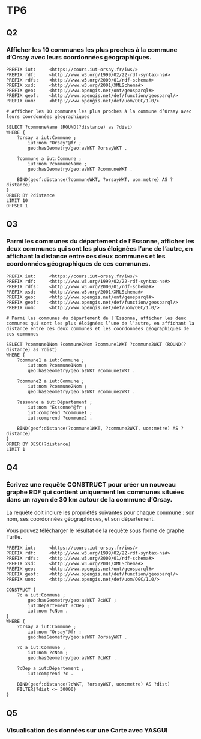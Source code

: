 # TP6

## Q2

### Afficher les 10 communes les plus proches à la commune d’Orsay avec leurs coordonnées géographiques.

```sparql
PREFIX iut: 	<https://cours.iut-orsay.fr/iws/>
PREFIX rdf: 	<http://www.w3.org/1999/02/22-rdf-syntax-ns#>
PREFIX rdfs: 	<http://www.w3.org/2000/01/rdf-schema#>
PREFIX xsd: 	<http://www.w3.org/2001/XMLSchema#>
PREFIX geo: 	<http://www.opengis.net/ont/geosparql#>
PREFIX geof: 	<http://www.opengis.net/def/function/geosparql/>
PREFIX uom: 	<http://www.opengis.net/def/uom/OGC/1.0/>

# Afficher les 10 communes les plus proches à la commune d’Orsay avec leurs coordonnées géographiques

SELECT ?communeName (ROUND(?distance) as ?dist)
WHERE {
    ?orsay a iut:Commune ;
    	iut:nom "Orsay"@fr ;
    	geo:hasGeometry/geo:asWKT ?orsayWKT .
    
    ?commune a iut:Commune ;
        iut:nom ?communeName ;
        geo:hasGeometry/geo:asWKT ?communeWKT .

    BIND(geof:distance(?communeWKT, ?orsayWKT, uom:metre) AS ?distance)
}
ORDER BY ?distance
LIMIT 10
OFFSET 1
```

## Q3

### Parmi les communes du département de l’Essonne, afficher les deux communes qui sont les plus éloignées l’une de l’autre, en affichant la distance entre ces deux communes et les coordonnées géographiques de ces communes.

```sparql
PREFIX iut: 	<https://cours.iut-orsay.fr/iws/>
PREFIX rdf: 	<http://www.w3.org/1999/02/22-rdf-syntax-ns#>
PREFIX rdfs: 	<http://www.w3.org/2000/01/rdf-schema#>
PREFIX xsd: 	<http://www.w3.org/2001/XMLSchema#>
PREFIX geo: 	<http://www.opengis.net/ont/geosparql#>
PREFIX geof: 	<http://www.opengis.net/def/function/geosparql/>
PREFIX uom: 	<http://www.opengis.net/def/uom/OGC/1.0/>

# Parmi les communes du département de l’Essonne, afficher les deux communes qui sont les plus éloignées l’une de l’autre, en affichant la distance entre ces deux communes et les coordonnées géographiques de ces communes

SELECT ?commune1Nom ?commune2Nom ?commune1WKT ?commune2WKT (ROUND(?distance) as ?dist)
WHERE {
    ?commune1 a iut:Commune ;
    	iut:nom ?commune1Nom ;
    	geo:hasGeometry/geo:asWKT ?commune1WKT .
    
    ?commune2 a iut:Commune ;
    	iut:nom ?commune2Nom ;
    	geo:hasGeometry/geo:asWKT ?commune2WKT .
    
    ?essonne a iut:Département ;
    	iut:nom "Essonne"@fr ;
    	iut:comprend ?commune1 ;
    	iut:comprend ?commune2 .

    BIND(geof:distance(?commune1WKT, ?commune2WKT, uom:metre) AS ?distance)
}
ORDER BY DESC(?distance)
LIMIT 1
```

## Q4

### Écrivez une requête CONSTRUCT pour créer un nouveau graphe RDF qui contient uniquement les communes situées dans un rayon de 30 km autour de la commune d’Orsay.

La requête doit inclure les propriétés suivantes pour chaque commune : son nom, ses coordonnées géographiques, et son département.

Vous pouvez télécharger le résultat de la requête sous forme de graphe Turtle.

```sparql
PREFIX iut: 	<https://cours.iut-orsay.fr/iws/>
PREFIX rdf: 	<http://www.w3.org/1999/02/22-rdf-syntax-ns#>
PREFIX rdfs: 	<http://www.w3.org/2000/01/rdf-schema#>
PREFIX xsd: 	<http://www.w3.org/2001/XMLSchema#>
PREFIX geo: 	<http://www.opengis.net/ont/geosparql#>
PREFIX geof: 	<http://www.opengis.net/def/function/geosparql/>
PREFIX uom: 	<http://www.opengis.net/def/uom/OGC/1.0/>

CONSTRUCT {
    ?c a iut:Commune ;
    	geo:hasGeometry/geo:asWKT ?cWKT ;
    	iut:Département ?cDep ;
    	iut:nom ?cNom .
}
WHERE {
    ?orsay a iut:Commune ;
    	iut:nom "Orsay"@fr ;
    	geo:hasGeometry/geo:asWKT ?orsayWKT .
    
    ?c a iut:Commune ;
    	iut:nom ?cNom ;
    	geo:hasGeometry/geo:asWKT ?cWKT .
   
    ?cDep a iut:Département ;
    	iut:comprend ?c .
    
    BIND(geof:distance(?cWKT, ?orsayWKT, uom:metre) AS ?dist)
    FILTER(?dist <= 30000)
}
```

## Q5

### Visualisation des données sur une Carte avec YASGUI


```sparql

```
